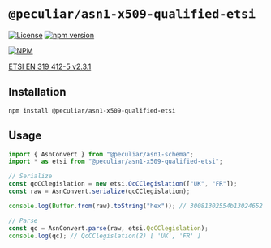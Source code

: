 # `@peculiar/asn1-x509-qualified-etsi`

[![License](https://img.shields.io/badge/license-MIT-green.svg?style=flat)](https://raw.githubusercontent.com/PeculiarVentures/asn1-schema/master/packages/x509-qualified-etsi/LICENSE.md)
[![npm version](https://badge.fury.io/js/%40peculiar%2Fasn1-x509-qualified-etsi.svg)](https://badge.fury.io/js/%40peculiar%2Fasn1-x509-qualified-etsi)

[![NPM](https://nodei.co/npm/@peculiar/asn1-x509-qualified-etsi.png)](https://nodei.co/npm/@peculiar/asn1-x509-qualified-etsi/)

[ETSI EN 319 412-5 v2.3.1](https://www.etsi.org/deliver/etsi_en/319400_319499/31941205/02.03.01_60/en_31941205v020301p.pdf)

## Installation

```
npm install @peculiar/asn1-x509-qualified-etsi
```

## Usage

```js
import { AsnConvert } from "@peculiar/asn1-schema";
import * as etsi from "@peculiar/asn1-x509-qualified-etsi";

// Serialize
const qcCClegislation = new etsi.QcCClegislation(["UK", "FR"]);
const raw = AsnConvert.serialize(qcCClegislation);

console.log(Buffer.from(raw).toString("hex")); // 30081302554b13024652

// Parse
const qc = AsnConvert.parse(raw, etsi.QcCClegislation);
console.log(qc); // QcCClegislation(2) [ 'UK', 'FR' ]
```
